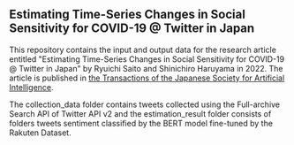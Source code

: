 ## Estimating Time-Series Changes in Social Sensitivity for COVID-19 @ Twitter in Japan

This repository contains the input and output data for the research article entitled "Estimating Time-Series Changes in Social Sensitivity for COVID-19 @ Twitter in Japan" by Ryuichi Saito and Shinichiro Haruyama in 2022. The article is published in [the Transactions of the Japanese Society for Artificial Intelligence](https://www.jstage.jst.go.jp/article/tjsai/37/3/37_37-3_C-L91/_article). 

The collection_data folder contains tweets collected using the Full-archive Search API of Twitter API v2 and the estimation_result folder consists of folders tweets sentiment classified by the BERT model fine-tuned by the Rakuten Dataset. 
